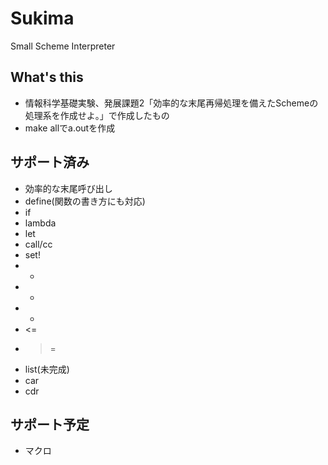 # Sukima
Small Scheme Interpreter

## What's this
- 情報科学基礎実験、発展課題2「効率的な末尾再帰処理を備えたSchemeの処理系を作成せよ。」で作成したもの
- make allでa.outを作成

## サポート済み
- 効率的な末尾呼び出し
- define(関数の書き方にも対応)
- if
- lambda
- let
- call/cc
- set!
- +
- -
- *
- <=
- >=
- list(未完成)
- car
- cdr

## サポート予定
- マクロ
